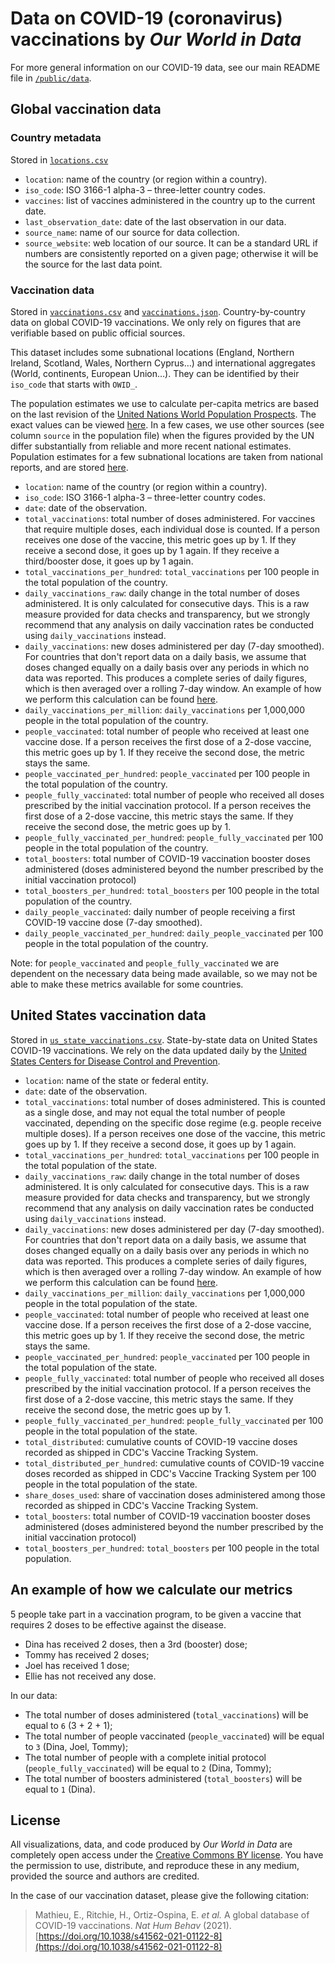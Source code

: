 # Data on COVID-19 (coronavirus) vaccinations by _Our World in Data_

For more general information on our COVID-19 data, see our main README file in [`/public/data`](https://github.com/owid/covid-19-data/tree/master/public/data).


## Global vaccination data

### Country metadata

Stored in [`locations.csv`](./locations.csv)

* `location`: name of the country (or region within a country).
* `iso_code`: ISO 3166-1 alpha-3 – three-letter country codes.
* `vaccines`: list of vaccines administered in the country up to the current date.
* `last_observation_date`: date of the last observation in our data.
* `source_name`: name of our source for data collection.
* `source_website`: web location of our source. It can be a standard URL if numbers are consistently reported on a given page; otherwise it will be the source for the last data point.

### Vaccination data

Stored in [`vaccinations.csv`](vaccinations.csv) and [`vaccinations.json`](vaccinations.json). Country-by-country data on global COVID-19 vaccinations. We only rely on figures that are verifiable based on public official sources.

This dataset includes some subnational locations (England, Northern Ireland, Scotland, Wales, Northern Cyprus…) and international aggregates (World, continents, European Union…). They can be identified by their `iso_code` that starts with `OWID_`.

The population estimates we use to calculate per-capita metrics are based on the last revision of the [United Nations World Population Prospects](https://population.un.org/wpp/). The exact values can be viewed [here](https://github.com/owid/covid-19-data/blob/master/scripts/input/un/population_latest.csv). In a few cases, we use other sources (see column `source` in the population file) when the figures provided by the UN differ substantially from reliable and more recent national estimates. Population estimates for a few subnational locations are taken from national reports, and are stored [here](https://github.com/owid/covid-19-data/blob/master/scripts/input/owid/subnational_population_2020.csv).

* `location`: name of the country (or region within a country).
* `iso_code`: ISO 3166-1 alpha-3 – three-letter country codes.
* `date`: date of the observation.
* `total_vaccinations`: total number of doses administered. For vaccines that require multiple doses, each individual dose is counted. If a person receives one dose of the vaccine, this metric goes up by 1. If they receive a second dose, it goes up by 1 again. If they receive a third/booster dose, it goes up by 1 again.
* `total_vaccinations_per_hundred`: `total_vaccinations` per 100 people in the total population of the country.
* `daily_vaccinations_raw`: daily change in the total number of doses administered. It is only calculated for consecutive days. This is a raw measure provided for data checks and transparency, but we strongly recommend that any analysis on daily vaccination rates be conducted using `daily_vaccinations` instead.
* `daily_vaccinations`: new doses administered per day (7-day smoothed). For countries that don't report data on a daily basis, we assume that doses changed equally on a daily basis over any periods in which no data was reported. This produces a complete series of daily figures, which is then averaged over a rolling 7-day window. An example of how we perform this calculation can be found [here](https://github.com/owid/covid-19-data/issues/333#issuecomment-763015298).
* `daily_vaccinations_per_million`: `daily_vaccinations` per 1,000,000 people in the total population of the country.
* `people_vaccinated`: total number of people who received at least one vaccine dose. If a person receives the first dose of a 2-dose vaccine, this metric goes up by 1. If they receive the second dose, the metric stays the same.
* `people_vaccinated_per_hundred`: `people_vaccinated` per 100 people in the total population of the country.
* `people_fully_vaccinated`: total number of people who received all doses prescribed by the initial vaccination protocol. If a person receives the first dose of a 2-dose vaccine, this metric stays the same. If they receive the second dose, the metric goes up by 1.
* `people_fully_vaccinated_per_hundred`: `people_fully_vaccinated` per 100 people in the total population of the country.
* `total_boosters`: total number of COVID-19 vaccination booster doses administered (doses administered beyond the number prescribed by the initial vaccination protocol)
* `total_boosters_per_hundred`: `total_boosters` per 100 people in the total population of the country.
* `daily_people_vaccinated`: daily number of people receiving a first COVID-19 vaccine dose (7-day smoothed).
* `daily_people_vaccinated_per_hundred`: `daily_people_vaccinated` per 100 people in the total population of the country.

Note: for `people_vaccinated` and `people_fully_vaccinated` we are dependent on the necessary data being made available, so we may not be able to make these metrics available for some countries.



## United States vaccination data

Stored in [`us_state_vaccinations.csv`](us_state_vaccinations.csv). State-by-state data on United States COVID-19 vaccinations. We rely on the data updated daily by the [United States Centers for Disease Control and Prevention](https://covid.cdc.gov/covid-data-tracker/#vaccinations).

* `location`: name of the state or federal entity.
* `date`: date of the observation.
* `total_vaccinations`: total number of doses administered. This is counted as a single dose, and may not equal the total number of people vaccinated, depending on the specific dose regime (e.g. people receive multiple doses). If a person receives one dose of the vaccine, this metric goes up by 1. If they receive a second dose, it goes up by 1 again.
* `total_vaccinations_per_hundred`: `total_vaccinations` per 100 people in the total population of the state.
* `daily_vaccinations_raw`: daily change in the total number of doses administered. It is only calculated for consecutive days. This is a raw measure provided for data checks and transparency, but we strongly recommend that any analysis on daily vaccination rates be conducted using `daily_vaccinations` instead.
* `daily_vaccinations`: new doses administered per day (7-day smoothed). For countries that don't report data on a daily basis, we assume that doses changed equally on a daily basis over any periods in which no data was reported. This produces a complete series of daily figures, which is then averaged over a rolling 7-day window. An example of how we perform this calculation can be found [here](https://github.com/owid/covid-19-data/issues/333#issuecomment-763015298).
* `daily_vaccinations_per_million`: `daily_vaccinations` per 1,000,000 people in the total population of the state.
* `people_vaccinated`: total number of people who received at least one vaccine dose. If a person receives the first dose of a 2-dose vaccine, this metric goes up by 1. If they receive the second dose, the metric stays the same.
* `people_vaccinated_per_hundred`: `people_vaccinated` per 100 people in the total population of the state.
* `people_fully_vaccinated`: total number of people who received all doses prescribed by the initial vaccination protocol. If a person receives the first dose of a 2-dose vaccine, this metric stays the same. If they receive the second dose, the metric goes up by 1.
* `people_fully_vaccinated_per_hundred`: `people_fully_vaccinated` per 100 people in the total population of the state.
* `total_distributed`: cumulative counts of COVID-19 vaccine doses recorded as shipped in CDC's Vaccine Tracking System.
* `total_distributed_per_hundred`: cumulative counts of COVID-19 vaccine doses recorded as shipped in CDC's Vaccine Tracking System per 100 people in the total population of the state.
* `share_doses_used`: share of vaccination doses administered among those recorded as shipped in CDC's Vaccine Tracking System.
* `total_boosters`: total number of COVID-19 vaccination booster doses administered (doses administered beyond the number prescribed by the initial vaccination protocol)
* `total_boosters_per_hundred`: `total_boosters` per 100 people in the total population.


## An example of how we calculate our metrics

5 people take part in a vaccination program, to be given a vaccine that requires 2 doses to be effective against the disease.

* Dina has received 2 doses, then a 3rd (booster) dose;
* Tommy has received 2 doses;
* Joel has received 1 dose;
* Ellie has not received any dose.

In our data:

* The total number of doses administered (`total_vaccinations`) will be equal to `6` (3 + 2 + 1);
* The total number of people vaccinated (`people_vaccinated`) will be equal to `3` (Dina, Joel, Tommy);
* The total number of people with a complete initial protocol (`people_fully_vaccinated`) will be equal to `2` (Dina, Tommy);
* The total number of boosters administered (`total_boosters`) will be equal to `1` (Dina).


## License

All visualizations, data, and code produced by _Our World in Data_ are completely open access under the [Creative Commons BY license](https://creativecommons.org/licenses/by/4.0/). You have the permission to use, distribute, and reproduce these in any medium, provided the source and authors are credited.

In the case of our vaccination dataset, please give the following citation:
> Mathieu, E., Ritchie, H., Ortiz-Ospina, E. _et al._ A global database of COVID-19 vaccinations. _Nat Hum Behav_ (2021). [https://doi.org/10.1038/s41562-021-01122-8](https://doi.org/10.1038/s41562-021-01122-8)
